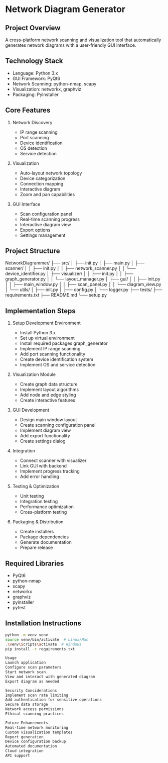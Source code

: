 # Network Diagram Generator

## Project Overview
A cross-platform network scanning and visualization tool that automatically generates network diagrams with a user-friendly GUI interface.

## Technology Stack
- Language: Python 3.x
- GUI Framework: PyQt6
- Network Scanning: python-nmap, scapy
- Visualization: networkx, graphviz
- Packaging: PyInstaller

## Core Features
1. Network Discovery
   - IP range scanning
   - Port scanning
   - Device identification
   - OS detection
   - Service detection

2. Visualization
   - Auto-layout network topology
   - Device categorization
   - Connection mapping
   - Interactive diagram
   - Zoom and pan capabilities

3. GUI Interface
   - Scan configuration panel
   - Real-time scanning progress
   - Interactive diagram view
   - Export options
   - Settings management

## Project Structure
NetworkDiagrammer/ 
├── src/ 
│ ├── init.py
│ ├── main.py
│ ├── scanner/
│ │ ├── init.py
│ │ ├── network_scanner.py
│ │ └── device_identifier.py
│ ├── visualizer/
│ │ ├── init.py
│ │ ├── graph_generator.py
│ │ └── layout_manager.py
│ ├── gui/
│ │ ├── init.py
│ │ ├── main_window.py
│ │ ├── scan_panel.py
│ │ └── diagram_view.py
│ └── utils/
│ ├── init.py
│ ├── config.py
│ └── logger.py
├── tests/
├── requirements.txt
├── README.md
└── setup.py


## Implementation Steps

1. Setup Development Environment
   - Install Python 3.x
   - Set up virtual environment
   - Install required packages
graph_generator
   - Implement IP range scanning
   - Add port scanning functionality
   - Create device identification system
   - Implement OS and service detection

3. Visualization Module
   - Create graph data structure
   - Implement layout algorithms
   - Add node and edge styling
   - Create interactive features

4. GUI Development
   - Design main window layout
   - Create scanning configuration panel
   - Implement diagram view
   - Add export functionality
   - Create settings dialog

5. Integration
   - Connect scanner with visualizer
   - Link GUI with backend
   - Implement progress tracking
   - Add error handling

6. Testing & Optimization
   - Unit testing
   - Integration testing
   - Performance optimization
   - Cross-platform testing

7. Packaging & Distribution
   - Create installers
   - Package dependencies
   - Generate documentation
   - Prepare release

## Required Libraries
- PyQt6
- python-nmap
- scapy
- networkx
- graphviz
- pyinstaller
- pytest

## Installation Instructions
```bash
python -m venv venv
source venv/bin/activate  # Linux/Mac
.\venv\Scripts\activate  # Windows
pip install -r requirements.txt

Usage
Launch application
Configure scan parameters
Start network scan
View and interact with generated diagram
Export diagram as needed

Security Considerations
Implement scan rate limiting
Add authentication for sensitive operations
Secure data storage
Network access permissions
Ethical scanning practices

Future Enhancements
Real-time network monitoring
Custom visualization templates
Report generation
Device configuration backup
Automated documentation
Cloud integration
API support
